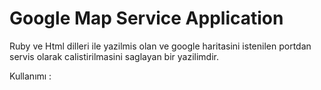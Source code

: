 # Google Map Service Application

Ruby ve Html dilleri ile yazilmis olan ve google haritasini istenilen portdan servis olarak calistirilmasini saglayan bir yazilimdir.

Kullanımı :
